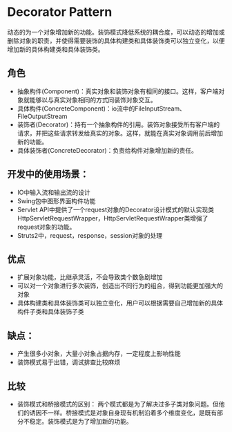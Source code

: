 # Decorator Pattern
动态的为一个对象增加新的功能。装饰模式降低系统的耦合度，可以动态的增加或删除对象的职责，并使得需要装饰的具体构建类和具体装饰类可以独立变化，以便增加新的具体构建类和具体装饰类。


## 角色
* 抽象构件(Component)：真实对象和装饰对象有相同的接口。这样，客户端对象就能够以与真实对象相同的方式同装饰对象交互。
* 具体构件(ConcreteComponent)：io流中的FileInputStream、FileOutputStream
* 装饰者(Decorator)：持有一个抽象构件的引用。装饰对象接受所有客户端的请求，并把这些请求转发给真实的对象。这样，就能在真实对象调用前后增加新的功能。
* 具体装饰者(ConcreteDecorator)：负责给构件对象增加新的责任。

## 开发中的使用场景：
* IO中输入流和输出流的设计
* Swing包中图形界面构件功能
* Servlet API中提供了一个request对象的Decorator设计模式的默认实现类HttpServletRequestWrapper，HttpServletRequestWrapper类增强了request对象的功能。
* Struts2中，request，response，session对象的处理

## 优点
* 扩展对象功能，比继承灵活，不会导致类个数急剧增加
* 可以对一个对象进行多次装饰，创造出不同行为的组合，得到功能更加强大的对象
* 具体构建类和具体装饰类可以独立变化，用户可以根据需要自己增加新的具体构件子类和具体装饰子类

## 缺点：
* 产生很多小对象，大量小对象占据内存，一定程度上影响性能
* 装饰模式易于出错，调试排查比较麻烦

## 比较
* 装饰模式和桥接模式的区别：
  两个模式都是为了解决过多子类对象问题。但他们的诱因不一样。桥接模式是对象自身现有机制沿着多个维度变化，是既有部分不稳定。装饰模式是为了增加新的功能。
